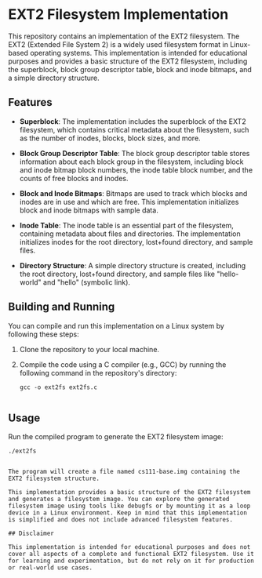 # EXT2 Filesystem Implementation

This repository contains an implementation of the EXT2 filesystem. The EXT2 (Extended File System 2) is a widely used filesystem format in Linux-based operating systems. This implementation is intended for educational purposes and provides a basic structure of the EXT2 filesystem, including the superblock, block group descriptor table, block and inode bitmaps, and a simple directory structure.

## Features

- **Superblock**: The implementation includes the superblock of the EXT2 filesystem, which contains critical metadata about the filesystem, such as the number of inodes, blocks, block sizes, and more.

- **Block Group Descriptor Table**: The block group descriptor table stores information about each block group in the filesystem, including block and inode bitmap block numbers, the inode table block number, and the counts of free blocks and inodes.

- **Block and Inode Bitmaps**: Bitmaps are used to track which blocks and inodes are in use and which are free. This implementation initializes block and inode bitmaps with sample data.

- **Inode Table**: The inode table is an essential part of the filesystem, containing metadata about files and directories. The implementation initializes inodes for the root directory, lost+found directory, and sample files.

- **Directory Structure**: A simple directory structure is created, including the root directory, lost+found directory, and sample files like "hello-world" and "hello" (symbolic link).

## Building and Running

You can compile and run this implementation on a Linux system by following these steps:

1. Clone the repository to your local machine.

2. Compile the code using a C compiler (e.g., GCC) by running the following command in the repository's directory:

   ```shell
   gcc -o ext2fs ext2fs.c


## Usage

Run the compiled program to generate the EXT2 filesystem image:

```shell
./ext2fs


The program will create a file named cs111-base.img containing the EXT2 filesystem structure.

This implementation provides a basic structure of the EXT2 filesystem and generates a filesystem image. You can explore the generated filesystem image using tools like debugfs or by mounting it as a loop device in a Linux environment. Keep in mind that this implementation is simplified and does not include advanced filesystem features.

## Disclaimer

This implementation is intended for educational purposes and does not cover all aspects of a complete and functional EXT2 filesystem. Use it for learning and experimentation, but do not rely on it for production or real-world use cases.
